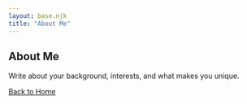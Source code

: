 ```yaml
---
layout: base.njk
title: "About Me"
---
```


<h2>About Me</h2>
<p>Write about your background, interests, and what makes you unique.</p>
<a href="/">Back to Home</a>
